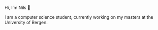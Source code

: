 Hi, I’m Nils 🤠

I am a computer science student, currently working on my masters at the University of Bergen.

<!---
Neelzee/Neelzee is a ✨ special ✨ repository because its `README.md` (this file) appears on your GitHub profile.
You can click the Preview link to take a look at your changes.
--->
